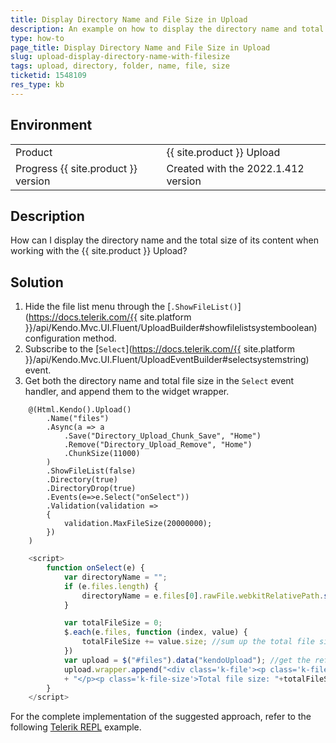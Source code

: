 ```yaml
---
title: Display Directory Name and File Size in Upload
description: An example on how to display the directory name and total file size for the {{ site.product }} Upload.
type: how-to
page_title: Display Directory Name and File Size in Upload
slug: upload-display-directory-name-with-filesize
tags: upload, directory, folder, name, file, size
ticketid: 1548109
res_type: kb
---
```


## Environment

<table>
 <tr>
  <td>Product</td>
  <td>{{ site.product }} Upload</td>
 </tr>
 <tr>
  <td>Progress {{ site.product }} version</td>
  <td>Created with the 2022.1.412 version</td>
 </tr>
</table>

## Description

How can I display the directory name and the total size of its content when working with the {{ site.product }} Upload?

## Solution

1. Hide the file list menu through the [`.ShowFileList()`](https://docs.telerik.com/{{ site.platform }}/api/Kendo.Mvc.UI.Fluent/UploadBuilder#showfilelistsystemboolean) configuration method.
1. Subscribe to the [`Select`](https://docs.telerik.com/{{ site.platform }}/api/Kendo.Mvc.UI.Fluent/UploadEventBuilder#selectsystemstring) event.
1. Get both the directory name and total file size in the `Select` event handler, and append them to the widget wrapper.

```Index.cshtml
    @(Html.Kendo().Upload()
        .Name("files")
        .Async(a => a
            .Save("Directory_Upload_Chunk_Save", "Home")
            .Remove("Directory_Upload_Remove", "Home")
            .ChunkSize(11000)
        )
        .ShowFileList(false)
        .Directory(true)
        .DirectoryDrop(true)
        .Events(e=>e.Select("onSelect"))
        .Validation(validation =>
        {
            validation.MaxFileSize(20000000);
        })
    )
```
```Script.js
    <script>
        function onSelect(e) {
            var directoryName = "";
            if (e.files.length) {
                directoryName = e.files[0].rawFile.webkitRelativePath.split("/")[0]; //get the directory name
            }

            var totalFileSize = 0;
            $.each(e.files, function (index, value) {
                totalFileSize += value.size; //sum up the total file size
            })
            var upload = $("#files").data("kendoUpload"); //get the reference of the upload component
            upload.wrapper.append("<div class='k-file'><p class='k-file-name'>Uploaded directory: " + directoryName
            + "</p><p class='k-file-size'>Total file size: "+totalFileSize+" KB</p></div>"); //append the custom content
        }
    </script>
```

For the complete implementation of the suggested approach, refer to the following [Telerik REPL](https://netcorerepl.telerik.com/mwEPueFY11892ccr56) example.